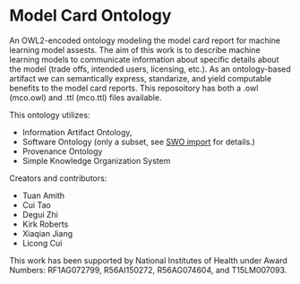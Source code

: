 # Model Card Ontology
 
An OWL2-encoded ontology modeling the model card report for machine learning model assests. The aim of this work is to describe machine learning models to communicate information about specific details about the model (trade offs, intended users, licensing, etc.). As an ontology-based artifact we can semantically express, standarize, and yield computable benefits to the model card reports. This reposoitory has both a .owl (mco.owl) and .ttl (mco.ttl) files available.

This ontology utilizes: 
* Information Artifact Ontology, 
* Software Ontology (only a subset, see [SWO import](https://github.com/UTHealth-Ontology/MCO/tree/main/import) for details.)
* Provenance Ontology
* Simple Knowledge Organization System


Creators and contributors:
* Tuan Amith
* Cui Tao
* Degui Zhi
* Kirk Roberts
* Xiaqian Jiang
* Licong Cui

This work has been supported by National Institutes of Health under Award Numbers: RF1AG072799, R56AI150272, R56AG074604, and T15LM007093.